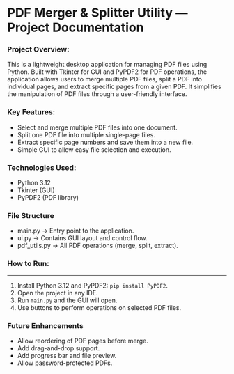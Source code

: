# PDF Merger & Splitter Utility — Project Documentation

### Project Overview:
This is a lightweight desktop application for managing PDF files using Python. Built with Tkinter for GUI and PyPDF2 for PDF operations, the application allows users to merge multiple PDF files, split a PDF into individual pages, and extract specific pages from a given PDF. It simplifies the manipulation of PDF files through a user-friendly interface.

### Key Features:
- Select and merge multiple PDF files into one document.
- Split one PDF file into multiple single-page files.
- Extract specific page numbers and save them into a new file.
- Simple GUI to allow easy file selection and execution.

### Technologies Used:
- Python 3.12
- Tkinter (GUI)
- PyPDF2 (PDF library)

### File Structure
- main.py        → Entry point to the application.
- ui.py          → Contains GUI layout and control flow.
- pdf_utils.py   → All PDF operations (merge, split, extract).

### How to Run:
-----------
1. Install Python 3.12 and PyPDF2: `pip install PyPDF2`.
2. Open the project in any IDE.
3. Run `main.py` and the GUI will open.
4. Use buttons to perform operations on selected PDF files.

### Future Enhancements
- Allow reordering of PDF pages before merge.
- Add drag-and-drop support.
- Add progress bar and file preview.
- Allow password-protected PDFs.

